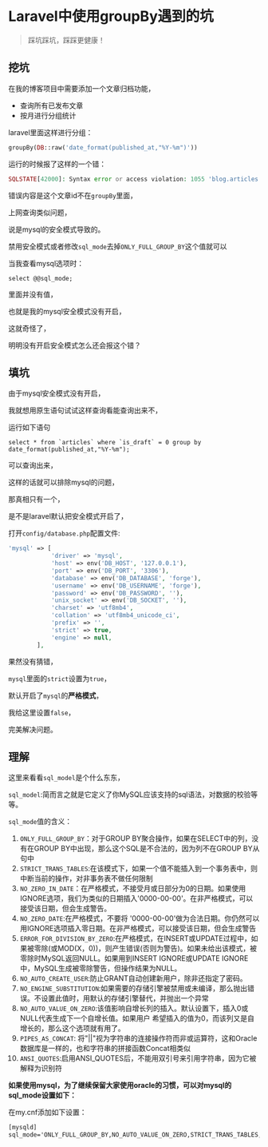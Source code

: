 # Laravel中使用groupBy遇到的坑
> 踩坑踩坑，踩踩更健康！
## 挖坑
在我的博客项目中需要添加一个文章归档功能，

- 查询所有已发布文章
- 按月进行分组统计

laravel里面这样进行分组：
```php
groupBy(DB::raw('date_format(published_at,"%Y-%m")'))
```
运行的时候报了这样的一个错：
```php
SQLSTATE[42000]: Syntax error or access violation: 1055 'blog.articles.id' isn't in GROUP BY (SQL: select * from `articles` where `is_draft` = 0 and `published_at` < 2017-12-26 22:56:10 and `articles`.`deleted_at` is null group by date_format(published_at,"%Y-%m"))
```

错误内容是这个文章id不在``groupBy``里面，

上网查询类似问题，

说是mysql的安全模式导致的。

禁用安全模式或者修改``sql_mode``去掉``ONLY_FULL_GROUP_BY``这个值就可以

当我查看mysql选项时：
```mysql
select @@sql_mode;  
```
里面并没有值，

也就是我的mysql安全模式没有开启，

这就奇怪了，

明明没有开启安全模式怎么还会报这个错？

## 填坑

由于mysql安全模式没有开启，

我就想用原生语句试试这样查询看能查询出来不，

运行如下语句
```mysql
select * from `articles` where `is_draft` = 0 group by date_format(published_at,"%Y-%m");
```
可以查询出来，

这样的话就可以排除mysql的问题，

那真相只有一个，

是不是laravel默认把安全模式开启了，

打开``config/database.php``配置文件:
```php
'mysql' => [
            'driver' => 'mysql',
            'host' => env('DB_HOST', '127.0.0.1'),
            'port' => env('DB_PORT', '3306'),
            'database' => env('DB_DATABASE', 'forge'),
            'username' => env('DB_USERNAME', 'forge'),
            'password' => env('DB_PASSWORD', ''),
            'unix_socket' => env('DB_SOCKET', ''),
            'charset' => 'utf8mb4',
            'collation' => 'utf8mb4_unicode_ci',
            'prefix' => '',
            'strict' => true,
            'engine' => null,
        ],
```
果然没有猜错，

``mysql``里面的``strict``设置为``true``，

默认开启了``mysql``的**严格模式**，

我给这里设置``false``，

完美解决问题。

## 理解

这里来看看``sql_model``是个什么东东，

``sql_model``:简而言之就是它定义了你MySQL应该支持的sql语法，对数据的校验等等。

``sql_mode``值的含义：

1. ``ONLY_FULL_GROUP_BY``：对于GROUP BY聚合操作，如果在SELECT中的列，没有在GROUP BY中出现，那么这个SQL是不合法的，因为列不在GROUP BY从句中
2. ``STRICT_TRANS_TABLES``:在该模式下，如果一个值不能插入到一个事务表中，则中断当前的操作，对非事务表不做任何限制
3. ``NO_ZERO_IN_DATE``：在严格模式，不接受月或日部分为0的日期。如果使用IGNORE选项，我们为类似的日期插入'0000-00-00'。在非严格模式，可以接受该日期，但会生成警告。
4. ``NO_ZERO_DATE``:在严格模式，不要将 '0000-00-00'做为合法日期。你仍然可以用IGNORE选项插入零日期。在非严格模式，可以接受该日期，但会生成警告
5. ``ERROR_FOR_DIVISION_BY_ZERO``:在严格模式，在INSERT或UPDATE过程中，如果被零除(或MOD(X，0))，则产生错误(否则为警告)。如果未给出该模式，被零除时MySQL返回NULL。如果用到INSERT IGNORE或UPDATE IGNORE中，MySQL生成被零除警告，但操作结果为NULL。
6. ``NO_AUTO_CREATE_USER``:防止GRANT自动创建新用户，除非还指定了密码。
7. ``NO_ENGINE_SUBSTITUTION``:如果需要的存储引擎被禁用或未编译，那么抛出错误。不设置此值时，用默认的存储引擎替代，并抛出一个异常
8. ``NO_AUTO_VALUE_ON_ZERO``:该值影响自增长列的插入。默认设置下，插入0或NULL代表生成下一个自增长值。如果用户 希望插入的值为0，而该列又是自增长的，那么这个选项就有用了。
9. ``PIPES_AS_CONCAT``: 将"||"视为字符串的连接操作符而非或运算符，这和Oracle数据库是一样的，也和字符串的拼接函数Concat相类似
10. ``ANSI_QUOTES``:启用ANSI_QUOTES后，不能用双引号来引用字符串，因为它被解释为识别符

**如果使用mysql，为了继续保留大家使用oracle的习惯，可以对mysql的sql_mode设置如下：**

在my.cnf添加如下设置：
```cmd
[mysqld]
sql_mode='ONLY_FULL_GROUP_BY,NO_AUTO_VALUE_ON_ZERO,STRICT_TRANS_TABLES,NO_ZERO_IN_DATE,NO_ZERO_DATE,ERROR_FOR_DIVISION_BY_ZERO,NO_AUTO_CREATE_USER,NO_ENGINE_SUBSTITUTION,PIPES_AS_CONCAT,ANSI_QUOTES'
```
